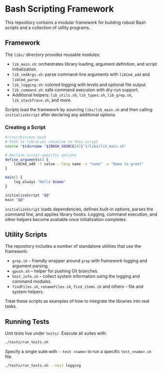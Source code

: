 # Bash Scripting Framework

This repository contains a modular framework for building robust Bash scripts and a collection of utility programs.

## Framework

The `libs/` directory provides reusable modules:

- `lib_main.sh`: orchestrates library loading, argument definition, and script initialization.
- `lib_cmdArgs.sh`: parse command-line arguments with `libCmd_add` and `libCmd_parse`.
- `lib_logging.sh`: colored logging with levels and optional file output.
- `lib_command.sh`: safe command execution with dry-run support.
- Additional helpers: `lib_utils.sh`, `lib_types.sh`, `lib_grep.sh`, `lib_stackTrace.sh`, and more.

Scripts load the framework by sourcing `libs/lib_main.sh` and then calling `initializeScript` after declaring any additional options.

### Creating a Script

```bash
#!/usr/bin/env bash
# Path to libraries relative to this script
source "$(dirname "${BASH_SOURCE[0]}")/libs/lib_main.sh"

# Declare script-specific options
define_arguments() {
    libCmd_add -t value --long name -v "name" -u "Name to greet"
}

main() {
    log_always "Hello $name"
}

initializeScript "$@"
main "$@"
```

`initializeScript` loads dependencies, defines built-in options, parses the command line, and applies library hooks. Logging, command execution, and other helpers become available once initialization completes.

## Utility Scripts

The repository includes a number of standalone utilities that use the framework:

- `grep.sh` – friendly wrapper around `grep` with framework logging and argument parsing.
- `gpush.sh` – helper for pushing Git branches.
- `host_info.sh` – collect system information using the logging and command modules.
- `findFiles.sh`, `renameFiles.sh`, `find_items.sh` and others – file and system helpers.

Treat these scripts as examples of how to integrate the libraries into real tasks.

## Running Tests

Unit tests live under `tests/`. Execute all suites with:

```bash
./tests/run_tests.sh
```

Specify a single suite with `--test <name>` to run a specific `test_<name>.sh` file.

```bash
./tests/run_tests.sh --test logging
```
